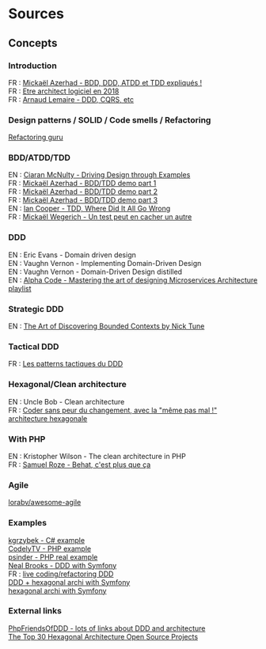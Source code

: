 # Sources 

## Concepts

### Introduction 

FR : [Mickaël Azerhad - BDD, DDD, ATDD et TDD expliqués !](https://www.youtube.com/watch?v=jxBmKvS7lAo) <br>
FR : [Etre architect logiciel en 2018](https://www.youtube.com/watch?v=1igv2rHGKfo) <br>
FR : [Arnaud Lemaire - DDD, CQRS, etc](https://www.youtube.com/watch?v=qBLtZN3p3FU)

### Design patterns / SOLID / Code smells / Refactoring

[Refactoring guru](https://refactoring.guru/) <br>

### BDD/ATDD/TDD

EN : [Ciaran McNulty - Driving Design through Examples](https://www.youtube.com/watch?v=83GbyDpJDI4) <br>
FR : [Mickaël Azerhad - BDD/TDD demo part 1](https://www.youtube.com/watch?v=rYX51DaJifw) <br>
FR : [Mickaël Azerhad - BDD/TDD demo part 2](https://www.youtube.com/watch?v=CMjy7csMMko) <br>
FR : [Mickaël Azerhad - BDD/TDD demo part 3](https://www.youtube.com/watch?v=HbF4MAr0kk8) <br>
EN : [Ian Cooper - TDD, Where Did It All Go Wrong](https://www.youtube.com/watch?v=EZ05e7EMOLM) <br>
FR : [Mickaël Wegerich - Un test peut en cacher un autre](https://mickalwegerich.medium.com/un-test-peut-en-cacher-un-autre-un-peu-de-th%C3%A9orie-6df532424edd)

### DDD

EN : Eric Evans - Domain driven design <br>
EN : Vaughn Vernon - Implementing Domain-Driven Design <br>
EN : Vaughn Vernon - Domain-Driven Design distilled <br>
EN : [Alpha Code - Mastering the art of designing Microservices Architecture playlist](https://www.youtube.com/watch?v=wD-d0oZI4YM&list=PLZBNtT95PIW3BPNYF5pYOi4MJjg_boXCG) <br>

### Strategic DDD

EN : [The Art of Discovering Bounded Contexts by Nick Tune](https://www.youtube.com/watch?v=ez9GWESKG4I&feature=youtu.be) <br>

### Tactical DDD

FR : [Les patterns tactiques du DDD](https://blog.engineering.publicissapient.fr/2018/06/25/craft-les-patterns-tactiques-du-ddd/) <br>

### Hexagonal/Clean architecture

EN : Uncle Bob - Clean architecture <br>
FR : [Coder sans peur du changement, avec la "même pas mal !" architecture hexagonale](https://www.youtube.com/watch?v=wZ7cxcU4iPE)

### With PHP

EN : Kristopher Wilson - The clean architecture in PHP <br>
FR : [Samuel Roze - Behat, c'est plus que ça](https://www.youtube.com/watch?v=OioLX7HLt5s) <br>

### Agile 

[lorabv/awesome-agile](https://github.com/lorabv/awesome-agile)

### Examples 

[kgrzybek - C# example](https://github.com/kgrzybek/modular-monolith-with-ddd/) <br>
[CodelyTV - PHP example](https://github.com/CodelyTV/php-ddd-example) <br>
[psinder - PHP real example](https://github.com/psinder/psinder/tree/master/PhpSharedKernel) <br>
[Neal Brooks - DDD with Symfony](https://github.com/nealio82/absolute-beginners-guide-to-ddd-with-symfony) <br>
FR : [live coding/refactoring DDD](https://www.youtube.com/watch?v=dzKKqS5ewLg) <br>
[DDD + hexagonal archi with Symfony](https://dev.to/victoor/ddd-and-hexagonal-architecture-with-symfony-flex-30l9) <br>
[hexagonal archi with Symfony](https://minompi.medium.com/symfony-and-hexagonal-architecture-b3c4704e94de) <br>

### External links

[PhpFriendsOfDDD - lots of links about DDD and architecture](https://github.com/PhpFriendsOfDdd/state-of-the-union) <br>
[The Top 30 Hexagonal Architecture Open Source Projects](https://awesomeopensource.com/projects/hexagonal-architecture)
